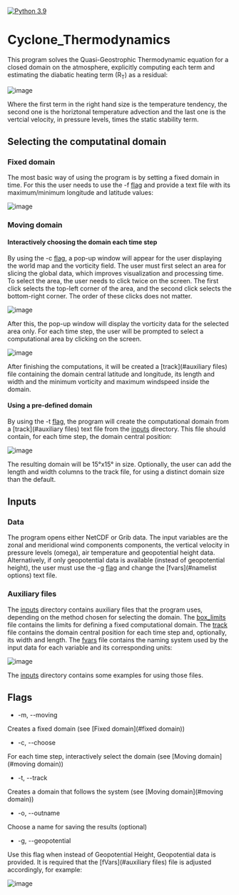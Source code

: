 [![Python 3.9](https://img.shields.io/badge/python-3.9-blue.svg)](https://www.python.org/downloads/release/python-390/)

# Cyclone_Thermodynamics

This program solves the Quasi-Geostrophic Thermodynamic equation for a closed domain on the atmosphere, explicitly computing each term and estimating the diabatic heating term (R<sub>T</sub>) as a residual:

![image](https://user-images.githubusercontent.com/56005607/214878079-a359b897-2388-4197-bd95-3a0d0038ceda.png)

Where the first term in the right hand size is the temperature tendency, the second one is the horiztonal temperature advection and the last one is the vertcial velocity, in pressure levels, times the static stability term.

## Selecting the computatinal domain

### Fixed domain

The most basic way of using the program is by setting a fixed domain in time. For this the user needs to use the -f [flag](#flags) and provide a text file with its maximum/minimum longitude and latitude values:

![image](https://user-images.githubusercontent.com/56005607/206709581-34ebe0a7-ff45-4bd4-86e0-8cce8dde91ea.png)

### Moving domain

#### Interactively choosing the domain each time step

By using the -c [flag](#flags), a pop-up window will appear for the user displaying the world map and the vorticity field. The user must first select an area for slicing the global data, which improves visualization and processing time. To select the area, the user needs to click twice on the screen. The first click selects the top-left corner of the area, and the second click selects the bottom-right corner. The order of these clicks does not matter.

![image](https://user-images.githubusercontent.com/56005607/214921907-e19d0024-08dc-4475-ab65-c953e04e7859.png)


After this, the pop-up window will display the vorticity data for the selected area only. For each time step, the user will be prompted to select a computational area by clicking on the screen.

![image](https://user-images.githubusercontent.com/56005607/214922008-5b7c094f-c160-4415-a528-07cc58730827.png)

After finishing the computations, it will be created a [track](#auxiliary files)  file containing the domain central latitude and longitude, its length and width and the minimum vorticity and maximum windspeed inside the domain.

#### Using a pre-defined domain

By using the -t [flag](#flags), the program will create the computational domain from a [track](#auxiliary files)  text file from the [inputs](inputs) directory. This file should contain, for each time step, the domain central position:

![image](https://user-images.githubusercontent.com/56005607/206721056-61fa32ce-aa5d-4f16-af28-c46ac2a9bf88.png)

The resulting domain will be 15°x15° in size. Optionally, the user can add the length and width columns to the track file, for using a distinct domain size than the default.

## Inputs

### Data

The program opens either NetCDF or Grib data. The input variables are the zonal and meridional wind components components, the vertical velocity in pressure levels (omega), air temperature and geopotential height data. Alternatively, if only geopotential data is available (instead of geopotential height), the user must use the -g [flag](#flags) and change the [fvars](#namelist options) text file.

### Auxiliary files

The [inputs](inputs) directory contains auxiliary files that the program uses, depending on the method chosen for selecting the domain. The [box_limits](inputs/box_limits) file contains the limits for defining a fixed computational domain. The [track](inputs/track) file contains the domain central position for each time step and, optionally, its width and length. The [fvars](inputs/fvars) file contains the naming system used by the input data for each variable and its corresponding units:

![image](https://user-images.githubusercontent.com/56005607/210861069-1c899cc8-860a-4212-bd44-118e308db9bd.png)

The [inputs](inputs) directory contains some examples for using those files.

## Flags

- -m, --moving

Creates a fixed domain (see [Fixed domain](#fixed domain))

- -c, --choose

For each time step, interactively select the domain (see [Moving domain](#moving domain))

- -t, --track

Creates a domain that follows the system (see [Moving domain](#moving domain))

- -o, --outname

Choose a name for saving the results (optional)

- -g, --geopotential

Use this flag when instead of Geopotential Height, Geopotential data is provided. It is required that the [fVars](#auxiliary files) file is adjusted accordingly, for example:

![image](https://user-images.githubusercontent.com/56005607/210860966-713243c8-7447-4661-a33d-a988ab1055cf.png)

